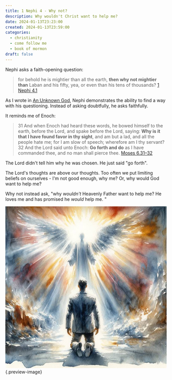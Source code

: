 ```yaml
---
title: 1 Nephi 4 - Why not?
description: Why wouldn't Christ want to help me?
date: 2024-01-13T23:23:00
created: 2024-01-13T23:59:00
categories:
  - christianity
  - come follow me
  - book of mormon
draft: false
---
```

Nephi asks a faith-opening question:

> for behold he is mightier than all the earth, **then why not mightier than** Laban and his fifty, yea, or even than his tens of thousands?
> [1 Nephi 4.1](../scriptures/1-nephi-4.1)

As I wrote in [An Unknown God](unknown-god.md), Nephi demonstrates the ability to find a way with his questioning. Instead of asking doubtfully, he asks faithfully. 

It reminds me of Enoch:

> 31 And when Enoch had heard these words, he bowed himself to the earth, before the Lord, and spake before the Lord, saying: **Why is it that I have found favor in thy sight**, and am but a lad, and all the people hate me; for I am slow of speech; wherefore am I thy servant?  32 And the Lord said unto Enoch: **Go forth and do** as I have commanded thee, and no man shall pierce thee.
> [Moses 6.31–32](../scriptures/moses-6.31-32)

The Lord didn't tell him why he was chosen. He just said "go forth". 

The Lord's thoughts are above our thoughts. Too often we put limiting beliefs on ourselves - I'm not good enough, why me? Or, why would God want to help me?

Why not instead ask, "why *wouldn't* Heavenly Father want to help me? He loves me and has promised he *would* help me. "

![Angels want to help](../img/dalle-why-wouldn't-an-angel.jpeg){.preview-image}